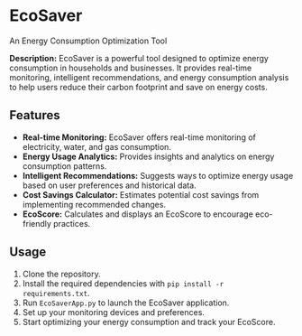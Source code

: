 # EcoSaver
An Energy Consumption Optimization Tool

**Description:** EcoSaver is a powerful tool designed to optimize energy consumption in households and businesses. It provides real-time monitoring, intelligent recommendations, and energy consumption analysis to help users reduce their carbon footprint and save on energy costs.

## Features
- **Real-time Monitoring:** EcoSaver offers real-time monitoring of electricity, water, and gas consumption.
- **Energy Usage Analytics:** Provides insights and analytics on energy consumption patterns.
- **Intelligent Recommendations:** Suggests ways to optimize energy usage based on user preferences and historical data.
- **Cost Savings Calculator:** Estimates potential cost savings from implementing recommended changes.
- **EcoScore:** Calculates and displays an EcoScore to encourage eco-friendly practices.

## Usage
1. Clone the repository.
2. Install the required dependencies with `pip install -r requirements.txt`.
3. Run `EcoSaverApp.py` to launch the EcoSaver application.
4. Set up your monitoring devices and preferences.
5. Start optimizing your energy consumption and track your EcoScore.
